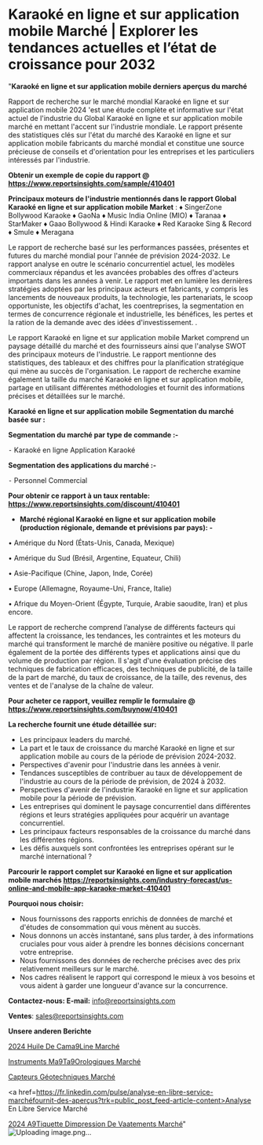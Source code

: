 # Karaoké en ligne et sur application mobile Marché | Explorer les tendances actuelles et l’état de croissance pour 2032

"<strong>Karaoké en ligne et sur application mobile derniers aperçus du marché</strong>

Rapport de recherche sur le marché mondial Karaoké en ligne et sur application mobile 2024 'est une étude complète et informative sur l'état actuel de l'industrie du Global Karaoké en ligne et sur application mobile marché en mettant l'accent sur l'industrie mondiale. Le rapport présente des statistiques clés sur l'état du marché des Karaoké en ligne et sur application mobile fabricants du marché mondial et constitue une source précieuse de conseils et d'orientation pour les entreprises et les particuliers intéressés par l'industrie.

<strong>Obtenir un exemple de copie du rapport @ <a href=https://www.reportsinsights.com/sample/410401>https://www.reportsinsights.com/sample/410401</a></strong>

<strong>Principaux moteurs de l'industrie mentionnés dans le rapport Global Karaoké en ligne et sur application mobile Market</strong> :
♦ SingerZone Bollywood Karaoke
♦ GaoNa
♦ Music India Online (MIO)
♦ Taranaa
♦ StarMaker
♦ Gaao Bollywood & Hindi Karaoke
♦ Red Karaoke Sing & Record
♦ Smule
♦ Meragana

Le rapport de recherche basé sur les performances passées, présentes et futures du marché mondial pour l'année de prévision 2024-2032. Le rapport analyse en outre le scénario concurrentiel actuel, les modèles commerciaux répandus et les avancées probables des offres d'acteurs importants dans les années à venir. Le rapport met en lumière les dernières stratégies adoptées par les principaux acteurs et fabricants, y compris les lancements de nouveaux produits, la technologie, les partenariats, le scoop opportuniste, les objectifs d'achat, les coentreprises, la segmentation en termes de concurrence régionale et industrielle, les bénéfices, les pertes et la ration de la demande avec des idées d'investissement. .

Le rapport Karaoké en ligne et sur application mobile Market comprend un paysage détaillé du marché et des fournisseurs ainsi que l'analyse SWOT des principaux moteurs de l'industrie. Le rapport mentionne des statistiques, des tableaux et des chiffres pour la planification stratégique qui mène au succès de l'organisation. Le rapport de recherche examine également la taille du marché Karaoké en ligne et sur application mobile, partage en utilisant différentes méthodologies et fournit des informations précises et détaillées sur le marché.

<strong>Karaoké en ligne et sur application mobile Segmentation du marché basée sur :</strong>

<strong>Segmentation du marché par type de commande :-</strong>

⁃ Karaoké en ligne
Application Karaoké

<strong>Segmentation des applications du marché :-</strong>

⁃ Personnel
Commercial

<strong>Pour obtenir ce rapport à un taux rentable: <a href=https://www.reportsinsights.com/discount/410401>https://www.reportsinsights.com/discount/410401</a></strong>
<ul>
  <li><strong>Marché régional Karaoké en ligne et sur application mobile (production régionale, demande et prévisions par pays): -</strong></li>
</ul>
• Amérique du Nord (États-Unis, Canada, Mexique)

• Amérique du Sud (Brésil, Argentine, Equateur, Chili)

• Asie-Pacifique (Chine, Japon, Inde, Corée)

• Europe (Allemagne, Royaume-Uni, France, Italie)

• Afrique du Moyen-Orient (Égypte, Turquie, Arabie saoudite, Iran) et plus encore.

Le rapport de recherche comprend l’analyse de différents facteurs qui affectent la croissance, les tendances, les contraintes et les moteurs du marché qui transforment le marché de manière positive ou négative. Il parle également de la portée des différents types et applications ainsi que du volume de production par région. Il s'agit d'une évaluation précise des techniques de fabrication efficaces, des techniques de publicité, de la taille de la part de marché, du taux de croissance, de la taille, des revenus, des ventes et de l'analyse de la chaîne de valeur.

<strong>Pour acheter ce rapport, veuillez remplir le formulaire @   <a href=https://www.reportsinsights.com/buynow/410401>https://www.reportsinsights.com/buynow/410401</a></strong>

<strong>La recherche fournit une étude détaillée sur:</strong>
<ul>
  <li>Les principaux leaders du marché.</li>
  <li>La part et le taux de croissance du marché Karaoké en ligne et sur application mobile au cours de la période de prévision 2024-2032.</li>
  <li>Perspectives d'avenir pour l'industrie dans les années à venir.</li>
  <li>Tendances susceptibles de contribuer au taux de développement de l'industrie au cours de la période de prévision, de 2024 à 2032.</li>
  <li>Perspectives d'avenir de l'industrie Karaoké en ligne et sur application mobile pour la période de prévision.</li>
  <li>Les entreprises qui dominent le paysage concurrentiel dans différentes régions et leurs stratégies appliquées pour acquérir un avantage concurrentiel.</li>
  <li>Les principaux facteurs responsables de la croissance du marché dans les différentes régions.</li>
  <li>Les défis auxquels sont confrontées les entreprises opérant sur le marché international ?</li>
</ul>

<strong>Parcourir le rapport complet sur Karaoké en ligne et sur application mobile marchés <a href=https://reportsinsights.com/industry-forecast/us-online-and-mobile-app-karaoke-market-410401>https://reportsinsights.com/industry-forecast/us-online-and-mobile-app-karaoke-market-410401</a></strong>

<strong>Pourquoi nous choisir:</strong>
<ul>
  <li>Nous fournissons des rapports enrichis de données de marché et d'études de consommation qui vous mènent au succès.</li>
  <li>Nous donnons un accès instantané, sans plus tarder, à des informations cruciales pour vous aider à prendre les bonnes décisions concernant votre entreprise.</li>
  <li>Nous fournissons des données de recherche précises avec des prix relativement meilleurs sur le marché.</li>
  <li>Nos cadres réalisent le rapport qui correspond le mieux à vos besoins et vous aident à garder une longueur d'avance sur la concurrence.</li>
</ul>
<strong>Contactez-nous:
</strong><strong>E-mail:</strong> <a href=mailto:info@reportsinsights.com>info@reportsinsights.com</a>

<strong>Ventes</strong>: <a href=mailto:sales@reportsinsights.com>sales@reportsinsights.com</a>

<strong>Unsere anderen Berichte</strong>

<a href=https://www.linkedin.com/pulse/2024-huile-de-cam%C3%A9line-march%C3%A9-informations-y5fyc/>2024 Huile De Cama9Line Marché</a>

<a href=https://www.linkedin.com/pulse/instruments-m%C3%A9t%C3%A9orologiques-march%C3%A9-part-et-croissance-l5gac/>Instruments Ma9Ta9Orologiques Marché</a>

<a href=https://www.linkedin.com/pulse/capteurs-géotechniques-marché-2024-possibilités-knqpc/>Capteurs Géotechniques Marché</a>

<a href=https://fr.linkedin.com/pulse/analyse-en-libre-service-marchéfournit-des-aperçus?trk=public_post_feed-article-content>Analyse En Libre Service Marché</a>

<a href=https://www.linkedin.com/pulse/2024-%C3%A9tiquette-dimpression-de-v%C3%AAtements-march%C3%A9-2mbvf/>2024 A9Tiquette Dimpression De Vaatements Marché</a>"
![Uploading image.png…]()

